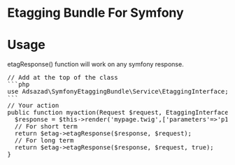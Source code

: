 # Etagging Bundle For Symfony

# Usage
etagResponse() function will work on any symfony response.
<pre>
// Add at the top of the class
```php
use Adsazad\SymfonyEtaggingBundle\Service\EtaggingInterface;
```
// Your action
public function myaction(Request $request, EtaggingInterface $etag){
  $response = $this->render('mypage.twig',['parameters'=>'p1']);
  // For short term
  return $etag->etagResponse($response, $request);
  // For long term
  return $etag->etagResponse($response, $request, true);
}
</pre>
